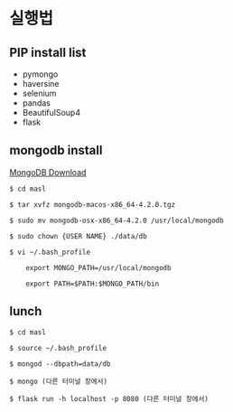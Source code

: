 # 실행법

## PIP install list
* pymongo
* haversine
* selenium
* pandas
* BeautifulSoup4
* flask

## mongodb install
[MongoDB Download](https://www.mongodb.com/try/download/community)

` $ cd masl `

` $ tar xvfz mongodb-macos-x86_64-4.2.0.tgz `

` $ sudo mv mongodb-osx-x86_64-4.2.0 /usr/local/mongodb `

` $ sudo chown {USER NAME} ./data/db `

` $ vi ~/.bash_profile `

        export MONGO_PATH=/usr/local/mongodb

        export PATH=$PATH:$MONGO_PATH/bin

## lunch

` $ cd masl `

` $ source ~/.bash_profile `

` $ mongod --dbpath=data/db `

` $ mongo (다른 터미널 창에서) `

` $ flask run -h localhost -p 8080 (다른 터미널 창에서) `
